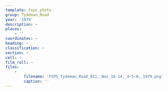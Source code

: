 ```yaml
---
template: fsps_photo
group: Tydeman_Road
year: '1979'
description: ~
places:
    - ''
coordinates: ~
heading: ~
classification: ~
section: ~
cell: ~
film_roll: ~
files:
    -
        filename: 'FSPS_Tydeman_Road_011,_Nos_16-14,_4-5-H,_1979.png'
        caption: ''
---
```

